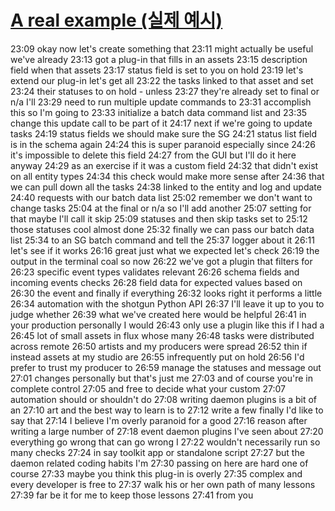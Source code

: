 # [A real example (실제 예시)](https://youtu.be/YPZ1FWvhf7k?t=23m6s)

23:09
okay now let's create something that
23:11
might actually be useful we've already
23:13
got a plug-in that fills in an assets
23:15
description field when that assets
23:17
status field is set to you on hold
23:19
let's extend our plug-in let's get all
23:22
the tasks linked to that asset and set
23:24
their statuses to on hold - unless
23:27
they're already set to final or n/a I'll
23:29
need to run multiple update commands to
23:31
accomplish this so I'm going to
23:33
initialize a batch data command list and
23:35
change this update call to be part of it
24:17
next if we're going to update tasks
24:19
status fields we should make sure the SG
24:21
status list field is in the schema again
24:24
this is super paranoid especially since
24:26
it's impossible to delete this field
24:27
from the GUI but I'll do it here anyway
24:29
as an exercise if it was a custom field
24:32
that didn't exist on all entity types
24:34
this check would make more sense after
24:36
that we can pull down all the tasks
24:38
linked to the entity and log and update
24:40
requests with our batch data list
25:02
remember we don't want to change tasks
25:04
at the final or n/a so I'll add another
25:07
setting for that maybe I'll call it skip
25:09
statuses and then skip tasks set to
25:12
those statuses cool almost done
25:32
finally we can pass our batch data list
25:34
to an SG batch command and tell the
25:37
logger about it
26:11
let's see if it works
26:16
great just what we expected let's check
26:19
the output in the terminal coal so now
26:22
we've got a plugin that filters for
26:23
specific event types validates relevant
26:26
schema fields and incoming events checks
26:28
field data for expected values based on
26:30
the event and finally if everything
26:32
looks right it performs a little
26:34
automation with the shotgun Python API
26:37
I'll leave it up to you to judge whether
26:39
what we've created here would be helpful
26:41
in your production personally I would
26:43
only use a plugin like this if I had a
26:45
lot of small assets in flux whose many
26:48
tasks were distributed across remote
26:50
artists and my producers were spread
26:52
thin if instead assets at my studio are
26:55
infrequently put on hold
26:56
I'd prefer to trust my producer to
26:59
manage the statuses and message out
27:01
changes personally but that's just me
27:03
and of course you're in complete control
27:05
and free to decide what your custom
27:07
automation should or shouldn't do
27:08
writing daemon plugins is a bit of an
27:10
art and the best way to learn is to
27:12
write a few finally I'd like to say that
27:14
I believe I'm overly paranoid for a good
27:16
reason after writing a large number of
27:18
event daemon plugins I've seen about
27:20
everything go wrong that can go wrong I
27:22
wouldn't necessarily run so many checks
27:24
in say toolkit app or standalone script
27:27
but the daemon related coding habits I'm
27:30
passing on here are hard one of course
27:33
maybe you think this plug-in is overly
27:35
complex and every developer is free to
27:37
walk his or her own path of many lessons
27:39
far be it for me to keep those lessons
27:41
from you